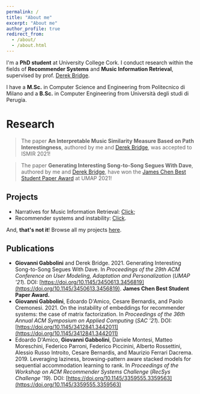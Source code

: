```yaml
---
permalink: /
title: "About me"
excerpt: "About me"
author_profile: true
redirect_from: 
  - /about/
  - /about.html
---
```


I'm a **PhD student** at University College Cork.
I conduct research within the fields of **Recommender Systems** and **Music Information Retrieval**, supervised
by prof. [Derek Bridge](http://www.cs.ucc.ie/~dgb/).

I have a **M.Sc.** in Computer Science and Engineering from Politecnico di Milano and a **B.Sc.** in Computer Engineering from Università degli studi di Perugia.

# Research

> The paper **An Interpretable Music Similarity Measure Based on Path Interestingness**, authored by me and [Derek Bridge](http://www.cs.ucc.ie/~dgb/), was accepted to ISMIR 2021!

> The paper **Generating Interesting Song-to-Song Segues With Dave**, authored by me and [Derek Bridge](http://www.cs.ucc.ie/~dgb/), have won the [James Chen Best Student Paper Award](https://www.um.org/awards/james-chen-best-student-paper-awards) at UMAP 2021!

## Projects
- Narratives for Music Information Retrieval: [Click](/projects#narratives);
- Recommender systems and instability: [Click](/projects#instability).

And, **that's not it**! Browse all my projects [here](/projects#past).

## Publications
- **Giovanni Gabbolini** and Derek Bridge. 2021. Generating Interesting Song-to-Song Segues With Dave. In <i>Proceedings of the 29th ACM Conference on User Modeling, Adaptation and Personalization</i> (<i>UMAP '21</i>). DOI: [https://doi.org/10.1145/3450613.3456819](https://doi.org/10.1145/3450613.3456819). <b>James Chen Best Student Paper Award.</b>
- **Giovanni Gabbolini**, Edoardo D'Amico, Cesare Bernardis, and Paolo Cremonesi. 2021. On the instability of embeddings for recommender systems: the case of matrix factorization. In <i>Proceedings of the 36th Annual ACM Symposium on Applied Computing</i> (<i>SAC '21</i>). DOI: [https://doi.org/10.1145/3412841.3442011](https://doi.org/10.1145/3412841.3442011)
- Edoardo D'Amico, **Giovanni Gabbolini**, Daniele Montesi, Matteo Moreschini, Federico Parroni, Federico Piccinini, Alberto Rossettini, Alessio Russo Introito, Cesare Bernardis, and Maurizio Ferrari Dacrema. 2019. Leveraging laziness, browsing-pattern aware stacked models for sequential accommodation learning to rank. In <i>Proceedings of the Workshop on ACM Recommender Systems Challenge</i> (<i>RecSys Challenge '19</i>). DOI: [https://doi.org/10.1145/3359555.3359563](https://doi.org/10.1145/3359555.3359563)

